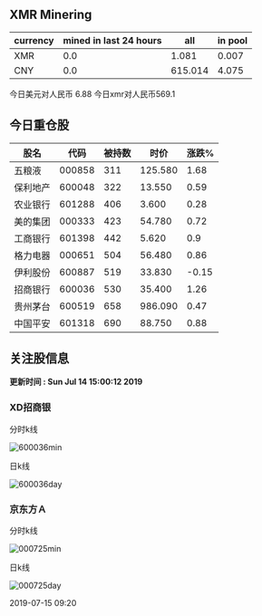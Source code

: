 ## XMR Minering

|currency|mined in last 24 hours|all|in pool|
|---|---|---|---|
|XMR|0.0|1.081|0.007|
|CNY|0.0|615.014|4.075|

今日美元对人民币 6.88	今日xmr对人民币569.1


## 今日重仓股 

|股名|代码|被持数|时价|涨跌%|
|---|---|---|---|---|
|五粮液|000858|311|125.580|1.68|
|保利地产|600048|322|13.550|0.59|
|农业银行|601288|406|3.600|0.28|
|美的集团|000333|423|54.780|0.72|
|工商银行|601398|442|5.620|0.9|
|格力电器|000651|504|56.480|0.86|
|伊利股份|600887|519|33.830|-0.15|
|招商银行|600036|530|35.400|1.26|
|贵州茅台|600519|658|986.090|0.47|
|中国平安|601318|690|88.750|0.88|

## 关注股信息
**更新时间 : Sun Jul 14 15:00:12 2019**
### XD招商银 
分时k线

![600036min](http://image.sinajs.cn/newchart/min/n/sh600036.gif)

日k线

![600036day](http://image.sinajs.cn/newchart/daily/n/sh600036.gif)

### 京东方Ａ 
分时k线

![000725min](http://image.sinajs.cn/newchart/min/n/sz000725.gif)

日k线

![000725day](http://image.sinajs.cn/newchart/daily/n/sz000725.gif)

2019-07-15 09:20